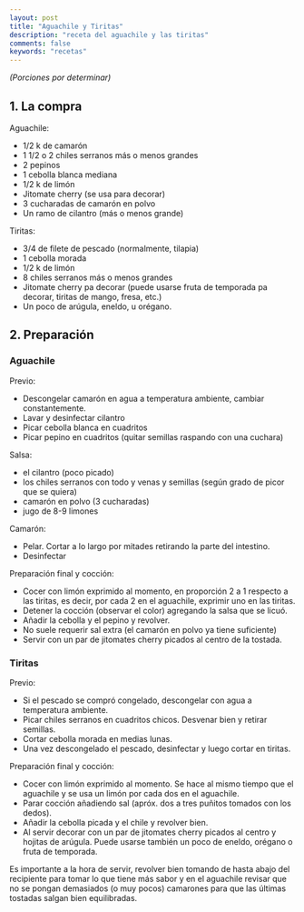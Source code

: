 ```yaml
---
layout: post
title: "Aguachile y Tiritas"
description: "receta del aguachile y las tiritas"
comments: false
keywords: "recetas"
---
```



_(Porciones por determinar)_

## 1. La compra

Aguachile:

* 1/2 k de camarón
* 1 1/2 o 2 chiles serranos más o menos grandes
* 2 pepinos
* 1 cebolla blanca mediana
* 1/2 k de limón
* Jitomate cherry (se usa para decorar)
* 3 cucharadas de camarón en polvo
* Un ramo de cilantro (más o menos grande)

Tiritas:

* 3/4 de filete de pescado (normalmente, tilapia)
* 1 cebolla morada
* 1/2 k de limón
* 8 chiles serranos más o menos grandes
* Jitomate cherry pa decorar (puede usarse fruta de temporada pa decorar, tiritas de mango, fresa, etc.)
* Un poco de arúgula, eneldo, u orégano.


## 2. Preparación

### Aguachile

Previo:
* Descongelar camarón en agua a temperatura ambiente, cambiar constantemente.
* Lavar y desinfectar cilantro
* Picar cebolla blanca en cuadritos
* Picar pepino en cuadritos (quitar semillas raspando con una cuchara)

Salsa:
* el cilantro (poco picado)
* los chiles serranos con todo y venas y semillas (según grado de picor que se quiera)
* camarón en polvo (3 cucharadas)
* jugo de 8-9 limones

Camarón:
* Pelar. Cortar a lo largo por mitades retirando la parte del intestino.
* Desinfectar

Preparación final y cocción:
* Cocer con limón exprimido al momento, en proporción 2 a 1 respecto a las tiritas, es decir, por cada 2 en el aguachile, exprimir uno en las tiritas.
* Detener la cocción (observar el color) agregando la salsa que se licuó.
* Añadir la cebolla y el pepino y revolver.
* No suele requerir sal extra (el camarón en polvo ya tiene suficiente)
* Servir con un par de jitomates cherry picados al centro de la tostada.


### Tiritas

Previo:
* Si el pescado se compró congelado, descongelar con agua a temperatura ambiente.
* Picar chiles serranos en cuadritos chicos. Desvenar bien y retirar semillas.
* Cortar cebolla morada en  medias lunas.
* Una vez descongelado el pescado, desinfectar y luego cortar en tiritas.

Preparación final y cocción:
* Cocer con limón exprimido al momento. Se hace al mismo tiempo que el aguachile y se usa un limón por cada dos en el aguachile.
* Parar cocción añadiendo sal (apróx. dos a tres puñitos tomados con los dedos).
* Añadir la cebolla picada y el chile y revolver bien.
* Al servir decorar con un par de jitomates cherry picados al centro y hojitas de arúgula. Puede usarse también un poco de eneldo, orégano o fruta de temporada.


Es importante a la hora de servir, revolver bien tomando de hasta abajo del recipiente para tomar lo que tiene más sabor y en el aguachile revisar que no se pongan demasiados (o muy pocos) camarones para que las últimas tostadas salgan bien equilibradas.
